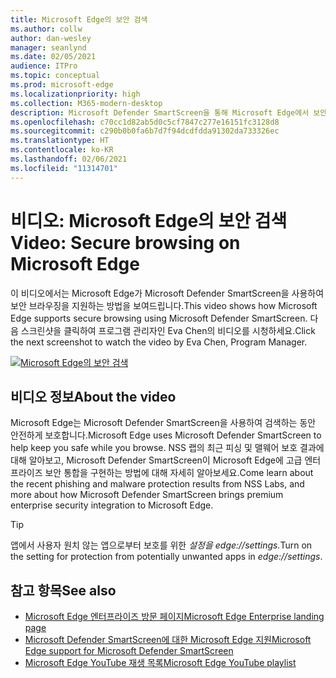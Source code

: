 ```yaml
---
title: Microsoft Edge의 보안 검색
ms.author: collw
author: dan-wesley
manager: seanlynd
ms.date: 02/05/2021
audience: ITPro
ms.topic: conceptual
ms.prod: microsoft-edge
ms.localizationpriority: high
ms.collection: M365-modern-desktop
description: Microsoft Defender SmartScreen을 통해 Microsoft Edge에서 보안 검색
ms.openlocfilehash: c70cc1d82ab5d0c5cf7847c277e16151fc3128d8
ms.sourcegitcommit: c290b0b0fa6b7d7f94dcdfdda91302da733326ec
ms.translationtype: HT
ms.contentlocale: ko-KR
ms.lasthandoff: 02/06/2021
ms.locfileid: "11314701"
---
```

# <span data-ttu-id="85816-103">비디오: Microsoft Edge의 보안 검색</span><span class="sxs-lookup"><span data-stu-id="85816-103">Video: Secure browsing on Microsoft Edge</span></span>

<span data-ttu-id="85816-104">이 비디오에서는 Microsoft Edge가 Microsoft Defender SmartScreen을 사용하여 보안 브라우징을 지원하는 방법을 보여드립니다.</span><span class="sxs-lookup"><span data-stu-id="85816-104">This video shows how Microsoft Edge supports secure browsing using Microsoft Defender SmartScreen.</span></span> <span data-ttu-id="85816-105">다음 스크린샷을 클릭하여 프로그램 관리자인 Eva Chen의 비디오를 시청하세요.</span><span class="sxs-lookup"><span data-stu-id="85816-105">Click the next screenshot to watch the video by Eva Chen, Program Manager.</span></span>

[![Microsoft Edge의 보안 검색](media/microsoft-edge-video-security-smartscreen/0.png)](http://www.youtube.com/watch?v=s9kk88SkjLw "Secure browsing on Microsoft Edge")

## <span data-ttu-id="85816-107">비디오 정보</span><span class="sxs-lookup"><span data-stu-id="85816-107">About the video</span></span>

<span data-ttu-id="85816-108">Microsoft Edge는 Microsoft Defender SmartScreen을 사용하여 검색하는 동안 안전하게 보호합니다.</span><span class="sxs-lookup"><span data-stu-id="85816-108">Microsoft Edge uses Microsoft Defender SmartScreen to help keep you safe while you browse.</span></span> <span data-ttu-id="85816-109">NSS 랩의 최근 피싱 및 맬웨어 보호 결과에 대해 알아보고, Microsoft Defender SmartScreen이 Microsoft Edge에 고급 엔터프라이즈 보안 통합을 구현하는 방법에 대해 자세히 알아보세요.</span><span class="sxs-lookup"><span data-stu-id="85816-109">Come learn about the recent phishing and malware protection results from NSS Labs, and more about how Microsoft Defender SmartScreen brings premium enterprise security integration to Microsoft Edge.</span></span>

> [!TIP]
> <span data-ttu-id="85816-110">앱에서 사용자 원치 않는 앱으로부터 보호를 위한 *설정을 edge://settings.*</span><span class="sxs-lookup"><span data-stu-id="85816-110">Turn on the setting for protection from potentially unwanted apps in *edge://settings*.</span></span>

## <span data-ttu-id="85816-111">참고 항목</span><span class="sxs-lookup"><span data-stu-id="85816-111">See also</span></span>

- [<span data-ttu-id="85816-112">Microsoft Edge 엔터프라이즈 방문 페이지</span><span class="sxs-lookup"><span data-stu-id="85816-112">Microsoft Edge Enterprise landing page</span></span>](https://aka.ms/EdgeEnterprise)
- [<span data-ttu-id="85816-113">Microsoft Defender SmartScreen에 대한 Microsoft Edge 지원</span><span class="sxs-lookup"><span data-stu-id="85816-113">Microsoft Edge support for Microsoft Defender SmartScreen</span></span>](microsoft-edge-security-smartscreen.md)
- [<span data-ttu-id="85816-114">Microsoft Edge YouTube 재생 목록</span><span class="sxs-lookup"><span data-stu-id="85816-114">Microsoft Edge YouTube playlist</span></span>](https://www.youtube.com/playlist?list=PLXtHYVsvn_b-uXh1tMeYpT-0iD8tD3tFy)
